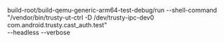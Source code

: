 build-root/build-qemu-generic-arm64-test-debug/run --shell-command \
"/vendor/bin/trusty-ut-ctrl -D /dev/trusty-ipc-dev0 com.android.trusty.cast_auth.test" \
--headless --verbose
